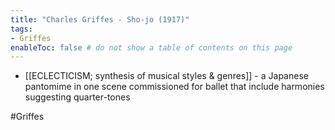 ```yaml
---
title: "Charles Griffes - Sho-jo (1917)"
tags:
- Griffes 
enableToc: false # do not show a table of contents on this page
---
```


- [[ECLECTICISM; synthesis of musical styles & genres]] - a Japanese pantomime in one scene commissioned for ballet that include harmonies suggesting quarter-tones

#Griffes
